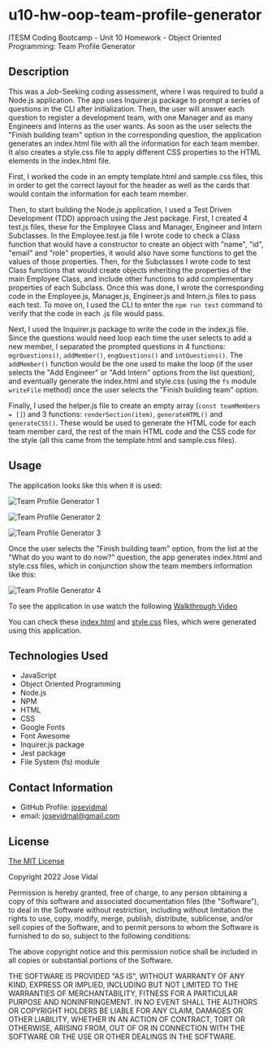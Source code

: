 # u10-hw-oop-team-profile-generator
ITESM Coding Bootcamp - Unit 10 Homework - Object Oriented Programming: Team Profile Generator

## Description

This was a Job-Seeking coding assessment, where I was required to build a Node.js application. The app uses Inquirer.js package to prompt a series of questions in the CLI after initialization. Then, the user will answer each question to register a development team, with one Manager and as many Engineers and Interns as the user wants. As soon as the user selects the "Finish building team" option in the corresponding question, the application generates an index.html file with all the information for each team member. It also creates a style.css file to apply different CSS properties to the HTML elements in the index.html file.   

First, I worked the code in an empty template.html and sample.css files, this in order to get the correct layout for the header as well as the cards that would contain the information for each team member.

Then, to start building the Node.js application, I used a Test Driven Development (TDD) approach using the Jest package. First, I created 4 test.js files, these for the Employee Class and Manager, Engineer and Intern Subclasses. In the Employee.test.ja file I wrote code to check a Class function that would have a constructor to create an object with "name", "id", "email" and "role" properties, it would also have some functions to get the values of those properties. Then, for the Subclasses I wrote code to test Class functions that would create objects inheriting the properties of the main Employee Class, and include other functions to add complementary properties of each Subclass. Once this was done, I wrote the corresponding code in the Employee.js, Manager.js, Engineer.js and Intern.js files to pass each test. To move on, I used the CLI to enter the `npm run test` command to verify that the code in each .js file would pass.

Next, I used the Inquirer.js package to write the code in the index.js file. Since the questions would need loop each time the user selects to add a new member, I separated the prompted questions in 4 functions: `mgrQuestions()`, `addMember()`, `engQuestions()` and `intQuestions()`. The `addMember()` function would be the one used to make the loop (if the user selects the "Add Engineer" or "Add Intern" options from the list question), and eventually generate the index.html and style.css (using the `fs` module `writeFile` method) once the user selects the "Finish building team" option. 

Finally, I used the helper.js file to create an empty array (`const teamMembers = []`) and 3 functions: `renderSection(item)`, `generateHTML()` and `generateCSS()`. These would be used to generate the HTML code for each team member card, the rest of the main HTML code and the CSS code for the style (all this came from the template.html and sample.css files).   

## Usage

The application looks like this when it is used:

![Team Profile Generator 1]()

![Team Profile Generator 2]()

![Team Profile Generator 3]()

Once the user selects the "Finish building team" option, from the list at the "What do you want to do now?" question, the app generates index.html and style.css files, which in conjunction show the team members information like this: 

![Team Profile Generator 4]()

To see the application in use watch the following [Walkthrough Video]()

You can check these [index.html]() and [style.css]() files, which were generated using this application.

## Technologies Used

* JavaScript
* Object Oriented Programming
* Node.js
* NPM
* HTML
* CSS
* Google Fonts
* Font Awesome
* Inquirer.js package
* Jest package
* File System (fs) module

## Contact Information

* GitHub Profile: [josevidmal](https://github.com/josevidmal)
* email: josevidmal@gmail.com

## License

[The MIT License](https://www.mit.edu/~amini/LICENSE.md)

Copyright 2022 Jose Vidal

Permission is hereby granted, free of charge, to any person obtaining a copy of this software and associated documentation files (the "Software"), to deal in the Software without restriction, including without limitation the rights to use, copy, modify, merge, publish, distribute, sublicense, and/or sell copies of the Software, and to permit persons to whom the Software is furnished to do so, subject to the following conditions:
    
The above copyright notice and this permission notice shall be included in all copies or substantial portions of the Software.
    
THE SOFTWARE IS PROVIDED "AS IS", WITHOUT WARRANTY OF ANY KIND, EXPRESS OR IMPLIED, INCLUDING BUT NOT LIMITED TO THE WARRANTIES OF MERCHANTABILITY, FITNESS FOR A PARTICULAR PURPOSE AND NONINFRINGEMENT. IN NO EVENT SHALL THE AUTHORS OR COPYRIGHT HOLDERS BE LIABLE FOR ANY CLAIM, DAMAGES OR OTHER LIABILITY, WHETHER IN AN ACTION OF CONTRACT, TORT OR OTHERWISE, ARISING FROM, OUT OF OR IN CONNECTION WITH THE SOFTWARE OR THE USE OR OTHER DEALINGS IN THE SOFTWARE.